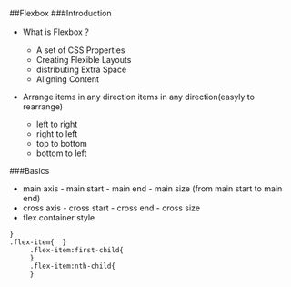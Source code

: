 ##Flexbox
###Introduction
- What is Flexbox？
   - A set of CSS Properties
   - Creating Flexible Layouts
   - distributing Extra Space
   - Aligning Content
   
- Arrange items in any direction items in any direction(easyly to rearrange)
   - left to right
   - right to left
   - top to bottom
   - bottom to left

###Basics
- main axis
      - main start
      - main end
      - main size (from main start to main end)
- cross axis
      - cross start
      - cross end
      - cross size
- flex container style
``` .flex-container{display: flex;
}  
.flex-item{  }
     .flex-item:first-child{
     }
     .flex-item:nth-child{
     }
   ```


